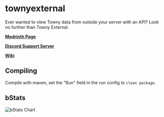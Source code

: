 # townyexternal
Ever wanted to view Towny data from outside your server with an API? Look no further than Towny External. 

**[Modrinth Page](https://s.orchidmc.me/te)**

**[Discord Support Server](https://discord.gg/84TZGRkXy6)**

**[Wiki]([https://docs.orchidmc.me/dev/minecraft-plugins/towny-external)**

## Compiling

Compile with maven, set the "Run" field in the run config to `clean package`.

## bStats
![bStats Chart](https://bstats.org/signatures/bukkit/Towny%20External.svg)
